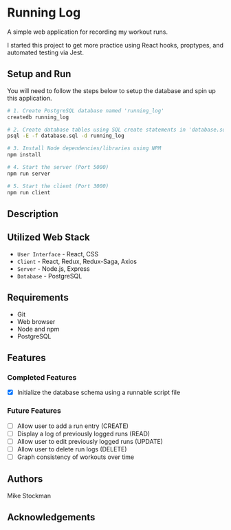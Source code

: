 # Running Log
A simple web application for recording my workout runs.

I started this project to get more practice using React hooks, proptypes, and automated testing via Jest.

## Setup and Run
You will need to follow the steps below to setup the database and spin up this application.

```bash
# 1. Create PostgreSQL database named 'running_log'
createdb running_log

# 2. Create database tables using SQL create statements in 'database.sql'
psql -E -f database.sql -d running_log

# 3. Install Node dependencies/libraries using NPM
npm install

# 4. Start the server (Port 5000)
npm run server

# 5. Start the client (Port 3000)
npm run client
```

## Description

## Utilized Web Stack
- `User Interface` - React, CSS
- `Client` - React, Redux, Redux-Saga, Axios
- `Server` - Node.js, Express
- `Database` - PostgreSQL

## Requirements
- Git
- Web browser
- Node and npm
- PostgreSQL

## Features

### Completed Features
- [x] Initialize the database schema using a runnable script file

### Future Features
- [ ] Allow user to add a run entry (CREATE)
- [ ] Display a log of previously logged runs (READ)
- [ ] Allow user to edit previously logged runs (UPDATE) 
- [ ] Allow user to delete run logs (DELETE)
- [ ] Graph consistency of workouts over time

## Authors
Mike Stockman

## Acknowledgements
